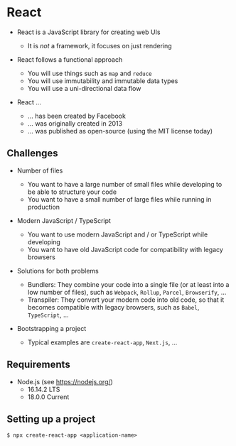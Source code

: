 # React

- React is a JavaScript library for creating web UIs
  - It is *not* a framework, it focuses on just rendering

- React follows a functional approach
  - You will use things such as `map` and `reduce`
  - You will use immutability and immutable data types
  - You will use a uni-directional data flow

- React …
  - … has been created by Facebook
  - … was originally created in 2013
  - … was published as open-source (using the MIT license today)

## Challenges

- Number of files
  - You want to have a large number of small files while developing to be able to structure your code
  - You want to have a small number of large files while running in production
- Modern JavaScript / TypeScript
  - You want to use modern JavaScript and / or TypeScript while developing
  - You want to have old JavaScript code for compatibility with legacy browsers

- Solutions for both problems
  - Bundlers: They combine your code into a single file (or at least into a low number of files), such as `Webpack`, `Rollup`, `Parcel`, `Browserify`, …
  - Transpiler: They convert your modern code into old code, so that it becomes compatible with legacy browsers, such as `Babel`, `TypeScript`, …

- Bootstrapping a project
  - Typical examples are `create-react-app`, `Next.js`, …

## Requirements

- Node.js (see https://nodejs.org/)
  - 16.14.2 LTS
  - 18.0.0 Current

## Setting up a project

```shell
$ npx create-react-app <application-name>
```
